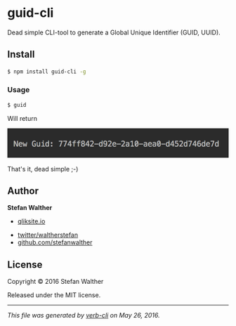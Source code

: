 # guid-cli

Dead simple CLI-tool to generate a Global Unique Identifier (GUID, UUID).

## Install

```bash
$ npm install guid-cli -g
```

### Usage

```bash
$ guid
```

Will return

![guid-cli output](/docs/images/output.png)

That's it, dead simple ;-)

## Author

**Stefan Walther**

+ [qliksite.io](http://qliksite.io)
* [twitter/waltherstefan](http://twitter.com/waltherstefan)
* [github.com/stefanwalther](http://github.com/stefanwalther)

## License

Copyright © 2016 Stefan Walther

Released under the MIT license.

***

_This file was generated by [verb-cli](https://github.com/assemble/verb-cli) on May 26, 2016._